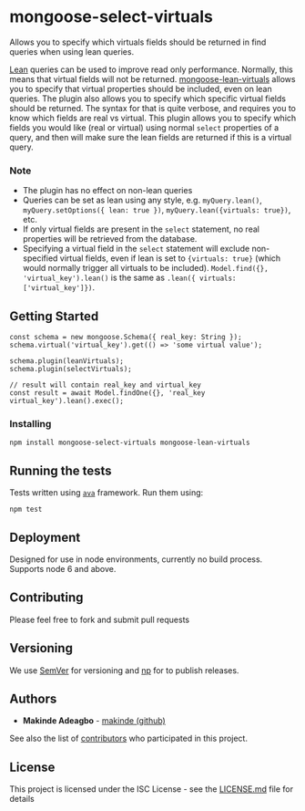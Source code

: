 # mongoose-select-virtuals

Allows you to specify which virtuals fields should be returned in find queries when using lean queries.

[Lean](https://mongoosejs.com/docs/api.html#query_Query-lean) queries can be used to improve read only performance. Normally, this means that virtual fields will not be returned. [mongoose-lean-virtuals](https://www.npmjs.com/package/mongoose-lean-virtuals) allows you to specify that virtual properties should be included, even on lean queries. The plugin also allows you to specify which specific virtual fields should be returned. The syntax for that is quite verbose, and requires you to know which fields are real vs virtual. This plugin allows you to specify which fields you would like (real or virtual) using normal `select` properties of a query, and then will make sure the lean fields are returned if this is a virtual query.

### Note
* The plugin has no effect on non-lean queries
* Queries can be set as lean using any style, e.g. `myQuery.lean()`, `myQuery.setOptions({ lean: true })`, `myQuery.lean({virtuals: true})`, etc.
* If only virtual fields are present in the `select` statement, no real properties will be retrieved from the database.
* Specifying a virtual field in the `select` statement will exclude non-specified virtual fields, even if lean is set to `{virtuals: true}` (which would normally trigger all virtuals to be included). `Model.find({}, 'virtual_key').lean()` is the same as `.lean({ virtuals: ['virtual_key']})`.

## Getting Started

```
const schema = new mongoose.Schema({ real_key: String });
schema.virtual('virtual_key').get(() => 'some virtual value');

schema.plugin(leanVirtuals);
schema.plugin(selectVirtuals);
```

```
// result will contain real_key and virtual_key
const result = await Model.findOne({}, 'real_key virtual_key').lean().exec();
```

### Installing

```
npm install mongoose-select-virtuals mongoose-lean-virtuals
```

## Running the tests

Tests written using [`ava`](https://www.npmjs.com/package/ava) framework. Run them using:

```
npm test
```

## Deployment

Designed for use in node environments, currently no build process. Supports node 6 and above.

## Contributing

Please feel free to fork and submit pull requests

## Versioning

We use [SemVer](http://semver.org/) for versioning and [np](https://www.npmjs.com/package/np) for to publish releases.

## Authors

* **Makinde Adeagbo** - [makinde (github)](https://github.com/makinde)

See also the list of [contributors](https://github.com/your/project/contributors) who participated in this project.

## License

This project is licensed under the ISC License - see the [LICENSE.md](LICENSE.md) file for details
